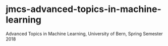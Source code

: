 # jmcs-advanced-topics-in-machine-learning
Advanced Topics in Machine Learning, University of Bern, Spring Semester 2018
